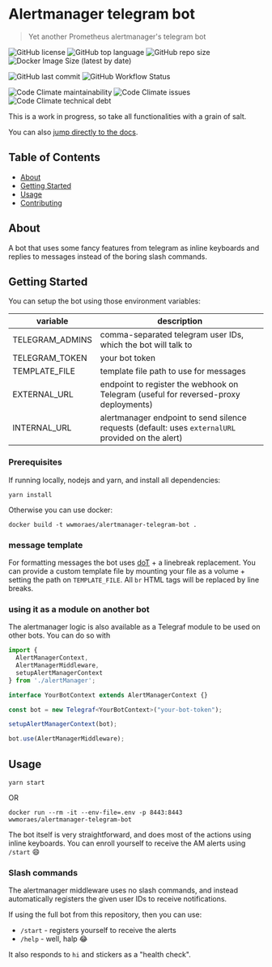 # Alertmanager telegram bot

> Yet another Prometheus alertmanager's telegram bot

![GitHub license](https://img.shields.io/github/license/wwmoraes/alertmanager-telegram-bot)
![GitHub top language](https://img.shields.io/github/languages/top/wwmoraes/alertmanager-telegram-bot)
![GitHub repo size](https://img.shields.io/github/repo-size/wwmoraes/alertmanager-telegram-bot)
![Docker Image Size (latest by date)](https://img.shields.io/docker/image-size/wwmoraes/alertmanager-telegram-bot)

![GitHub last commit](https://img.shields.io/github/last-commit/wwmoraes/alertmanager-telegram-bot)
![GitHub Workflow Status](https://img.shields.io/github/workflow/status/wwmoraes/alertmanager-telegram-bot/DockerHub)

![Code Climate maintainability](https://img.shields.io/codeclimate/maintainability-percentage/wwmoraes/alertmanager-telegram-bot)
![Code Climate issues](https://img.shields.io/codeclimate/issues/wwmoraes/alertmanager-telegram-bot)
![Code Climate technical debt](https://img.shields.io/codeclimate/tech-debt/wwmoraes/alertmanager-telegram-bot)

This is a work in progress, so take all functionalities with a grain of salt.

You can also [jump directly to the docs](http://wwmoraes.github.io/alertmanager-telegram-bot).

## Table of Contents

- [About](#about)
- [Getting Started](#getting_started)
- [Usage](#usage)
- [Contributing](../CONTRIBUTING.md)

## About <a name = "about"></a>

A bot that uses some fancy features from telegram as inline keyboards and replies
to messages instead of the boring slash commands.

## Getting Started <a name = "getting_started"></a>

You can setup the bot using those environment variables:

| variable        | description                                                                                        |
|-----------------|----------------------------------------------------------------------------------------------------|
| TELEGRAM_ADMINS | comma-separated telegram user IDs, which the bot will talk to                                      |
| TELEGRAM_TOKEN  | your bot token                                                                                     |
| TEMPLATE_FILE   | template file path to use for messages                                                             |
| EXTERNAL_URL    | endpoint to register the webhook on Telegram (useful for reversed-proxy deployments)               |
| INTERNAL_URL    | alertmanager endpoint to send silence requests (default: uses `externalURL` provided on the alert) |

### Prerequisites

If running locally, nodejs and yarn, and install all dependencies:

```shell
yarn install
```

Otherwise you can use docker:

```shell
docker build -t wwmoraes/alertmanager-telegram-bot .
```

### message template

For formatting messages the bot uses [doT](https://github.com/olado/doT) + a
linebreak replacement. You can provide a custom template file by mounting your file
as a volume + setting the path on `TEMPLATE_FILE`. All `br` HTML tags will be
replaced by line breaks.

### using it as a module on another bot

The alertmanager logic is also available as a Telegraf module to be used on other
bots. You can do so with

```typescript
import {
  AlertManagerContext,
  AlertManagerMiddleware,
  setupAlertManagerContext
} from './alertManager';

interface YourBotContext extends AlertManagerContext {}

const bot = new Telegraf<YourBotContext>("your-bot-token");

setupAlertManagerContext(bot);

bot.use(AlertManagerMiddleware);
```

## Usage <a name = "usage"></a>

```shell
yarn start
```

OR

```shell
docker run --rm -it --env-file=.env -p 8443:8443 wwmoraes/alertmanager-telegram-bot
```

The bot itself is very straightforward, and does most of the actions using inline
keyboards. You can enroll yourself to receive the AM alerts using `/start` 😄

### Slash commands

The alertmanager middleware uses no slash commands, and instead automatically
registers the given user IDs to receive notifications.

If using the full bot from this repository, then you can use:

- `/start` - registers yourself to receive the alerts
- `/help` - well, halp 😂

It also responds to `hi` and stickers as a "health check".
